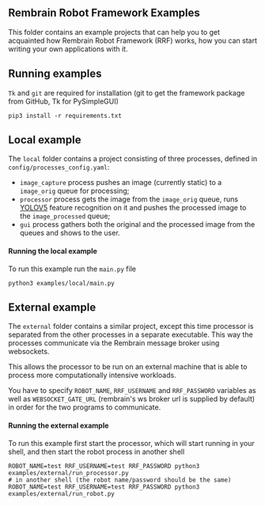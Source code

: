 ## Rembrain Robot Framework Examples

This folder contains an example projects that can help you
to get acquainted how Rembrain Robot Framework (RRF) works,
how you can start writing your own applications with it.

## Running examples

`Tk` and `git` are required for installation (git to get the framework package from GitHub, Tk for PySimpleGUI)
```shell
pip3 install -r requirements.txt
```

## Local example

The `local` folder contains a project consisting of three processes, defined in `config/processes_config.yaml`:

- `image_capture` process pushes an image (currently static)
to a `image_orig` queue for processing;
- `processor` process gets the image from the `image_orig` queue,
runs [YOLOV5](https://github.com/ultralytics/yolov5)
feature recognition on it and pushes the processed
image to the `image_processed` queue;
- `gui` process gathers both the original and the processed image from the queues
and shows to the user.

#### Running the local example
To run this example run the `main.py` file

```shell
python3 examples/local/main.py
```

## External example
The `external` folder contains a similar project, except this time processor is separated from the other processes in a separate executable.
This way the processes communicate via the Rembrain message broker using websockets.

This allows the processor to be run on an external machine
that is able to process more computationally intensive workloads.

You have to specify `ROBOT_NAME`, `RRF_USERNAME` and `RRF_PASSWORD` variables as well as `WEBSOCKET_GATE_URL`
(rembrain's ws broker url is supplied by default) in order for the two programs to communicate.

#### Running the external example
To run this example first start the processor, which will start running in your shell,
and then start the robot process in another shell

```shell
ROBOT_NAME=test RRF_USERNAME=test RRF_PASSWORD python3 examples/external/run_processor.py
# in another shell (the robot name/password should be the same)
ROBOT_NAME=test RRF_USERNAME=test RRF_PASSWORD python3 examples/external/run_robot.py
```
